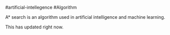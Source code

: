 #artificial-intellegence #Algorithm 

A* search is an algorithm used in artificial intelligence and machine learning.


This has updated right now.